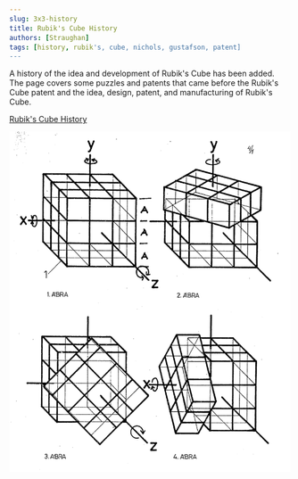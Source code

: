 ```yaml
---
slug: 3x3-history
title: Rubik's Cube History
authors: [Straughan]
tags: [history, rubik's, cube, nichols, gustafson, patent]
---
```


A history of the idea and development of Rubik's Cube has been added. The page covers some puzzles and patents that came before the Rubik's Cube patent and the idea, design, patent, and manufacturing of Rubik's Cube.

[Rubik's Cube History](3x3/3x3History.md)

![Rubik's Cube Patent](./Rubik1.png)